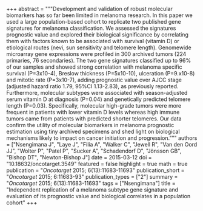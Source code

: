 +++
abstract = """Development and validation of robust molecular biomarkers has so far been limited in melanoma research. In this paper we used a large population-based cohort to replicate two published gene signatures for melanoma classification. We assessed the signatures prognostic value and explored their biological significance by correlating them with factors known to be associated with survival (vitamin D) or etiological routes (nevi, sun sensitivity and telomere length). Genomewide microarray gene expressions were profiled in 300 archived tumors (224 primaries, 76 secondaries). The two gene signatures classified up to 96% of our samples and showed strong correlation with melanoma specific survival (P=3x10-4), Breslow thickness (P=5x10-10), ulceration (P=9.x10-8) and mitotic rate (P=3x10-7), adding prognostic value over AJCC stage (adjusted hazard ratio 1.79, 95%CI 1.13-2.83), as previously reported. Furthermore, molecular subtypes were associated with season-adjusted serum vitamin D at diagnosis (P=0.04) and genetically predicted telomere length (P=0.03). Specifically, molecular high-grade tumors were more frequent in patients with lower vitamin D levels whereas high immune tumors came from patients with predicted shorter telomeres. Our data confirm the utility of molecular biomarkers in melanoma prognostic estimation using tiny archived specimens and shed light on biological mechanisms likely to impact on cancer initiation and progression."""
authors = ["Nsengimana J", "Laye J", "Filia A", "Walker C", "Jewell R", "Van den Oord JJ", "Wolter P", "Patel P", "Sucker A", "Schadendorf D", "Jönsson GB", "Bishop DT", "Newton-Bishop J"]
date = 2015-03-12
doi = "10.18632/oncotarget.3549"
featured = false
highlight = true
math = true
publication = "*Oncotarget* 2015; 6(13):11683-11693"
publication_short = "*Oncotarget* 2015; 6:11683-93"
publication_types = ["2"]
summary = "*Oncotarget* 2015; 6(13):11683-11693"
tags = ["Nsengimana"]
title = "Independent replication of a melanoma subtype gene signature and evaluation of its prognostic value and biological correlates in a population cohort"
+++
